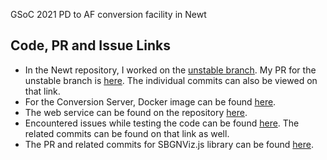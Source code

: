 GSoC 2021 PD to AF conversion facility in Newt

## Code, PR and Issue Links
- In the Newt repository, I worked on the [unstable branch](https://github.com/iVis-at-Bilkent/newt/tree/unstable). My PR for the unstable branch is [here](https://github.com/iVis-at-Bilkent/newt/pull/682). The individual commits can also be viewed on that link. 
- For the Conversion Server, Docker image can be found [here](https://hub.docker.com/r/ivisatbilkent/pd2afconverter).
- The web service can be found on the repository [here](https://github.com/iVis-at-Bilkent/pd2af-webservice).
- Encountered issues while testing the code can be found [here](https://github.com/iVis-at-Bilkent/newt/issues/680). The related commits can be found on that link as well. 
- The PR and related commits for SBGNViz.js library can be found [here](https://github.com/iVis-at-Bilkent/sbgnviz.js/pull/215).
